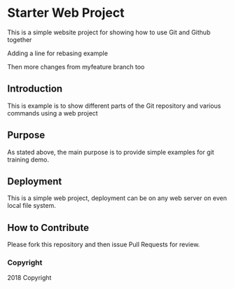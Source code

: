 # Starter Web Project

This is a simple website project for showing how to use Git and Github together 

Adding a line for rebasing example

Then more changes from myfeature branch too

## Introduction 

This is example is to show different parts of the Git repository and various commands using 
a web project 

## Purpose

As stated above, the main purpose is to provide simple examples for git training demo.

## Deployment

This is a simple web project, deployment can be on any web server on even local file system.

## How to Contribute 

Please fork this repository and then issue Pull Requests for review.

### Copyright

2018 Copyright

